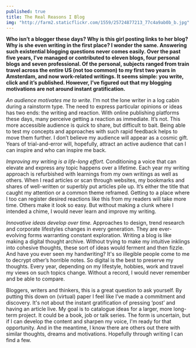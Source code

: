 ```yaml
---
published: true
title: The Real Reasons I Blog
img: "http://farm2.staticflickr.com/1559/25724877213_77c4a9ab0b_b.jpg"
---
```

**Who isn’t a blogger these days? Why is this girl posting links to her blog? Why is she even writing in the first place? I wonder the same. Answering such existential blogging questions never comes easily. Over the past five years, I've managed or contributed to eleven blogs, four personal blogs and seven professional.  Of the personal, subjects ranged from train travel across the entire US (not too common) to my first two years in Amsterdam, and now work-related writings. It seems simple: you write, click and it’s published. However, I’ve figured out that my blogging motivations are not around instant gratification.**  

*An audience motivates me to write.* I’m not the lone writer in a log cabin during a rainstorm type. The need to express particular opinions or ideas has two ends: the writing and reaction. With online publishing platforms these days, many perceive getting a reaction as immediate. It’s not. This more accessible audience is quick to share, but difficult to bait. Being able to test my concepts and approaches with such rapid feedback helps to move them further. I don’t believe my audience will appear as a cosmic gift. Years of trial-and-error will, hopefully, attract an active audience that can I can inspire and who can inspire me back. 

*Improving my writing is a life-long effort.* Conditioning a voice that can elevate and express any topic happens over a lifetime. Each year my writing approach is refurbished with learnings from my own writings as well as others. When I read articles or scan through websites, my bookmarks and shares of well-written or superbly put articles pile up. It’s either the title that caught my attention or a common theme reframed. Getting to a place where I too can register desired reactions like this from my readers will take more time. Others make it look so easy. But without making a clunk where I intended a chime, I would never learn and improve my writing. 

*Innovative ideas develop over time.* Approaches to design, trend research and corporate lifestyles changes in every generation. They are ever-evolving forms warranting constant exploration. Writing a blog is like making a digital thought archive. Without trying to make my intuitive inklings into cohesive thoughts, these sort of ideas would ferment and then fizzle. And have you ever seen my handwriting? It's so illegible people come to me to decrypt other’s horrible notes. So digital is the best to preserve my thoughts. Every year, depending on my lifestyle, hobbies, work and travel my views on such topics change. Without a record, I would never remember and be able to compare. 

Bloggers, writers and thinkers, this is a great question to ask yourself. By putting this down on (virtual) paper I feel like I’ve made a commitment and discovery. It's not about the instant gratification of pressing ‘post’ and having an article live. My goal is to catalogue ideas for a larger, more long-term project. It could be a book, job or talk series. The form is uncertain, but if I can develop the content and sharpen my voice, I'm ready for that opportunity. And in the meantime, I know there are others out there with similar thoughts, dreams and motivations. Hopefully through writing I can find a few.

